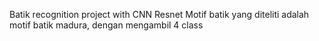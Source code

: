 Batik recognition project with CNN Resnet
Motif batik yang diteliti adalah motif batik madura, dengan mengambil 4 class

